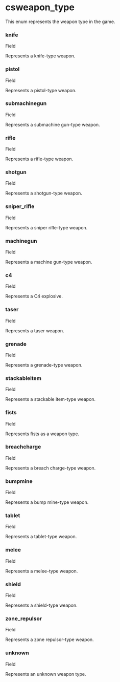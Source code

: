 # csweapon\_type

This enum represents the weapon type in the game.

### knife﻿ <a href="#knife" id="knife"></a>

Field

Represents a knife-type weapon.

### pistol﻿ <a href="#pistol" id="pistol"></a>

Field

Represents a pistol-type weapon.

### submachinegun﻿ <a href="#submachinegun" id="submachinegun"></a>

Field

Represents a submachine gun-type weapon.

### rifle﻿ <a href="#rifle" id="rifle"></a>

Field

Represents a rifle-type weapon.

### shotgun﻿ <a href="#shotgun" id="shotgun"></a>

Field

Represents a shotgun-type weapon.

### sniper\_rifle﻿ <a href="#sniper-rifle" id="sniper-rifle"></a>

Field

Represents a sniper rifle-type weapon.

### machinegun﻿ <a href="#machinegun" id="machinegun"></a>

Field

Represents a machine gun-type weapon.

### c4﻿ <a href="#c4" id="c4"></a>

Field

Represents a C4 explosive.

### taser﻿ <a href="#taser" id="taser"></a>

Field

Represents a taser weapon.

### grenade﻿ <a href="#grenade" id="grenade"></a>

Field

Represents a grenade-type weapon.

### stackableitem﻿ <a href="#stackableitem" id="stackableitem"></a>

Field

Represents a stackable item-type weapon.

### fists﻿ <a href="#fists" id="fists"></a>

Field

Represents fists as a weapon type.

### breachcharge﻿ <a href="#breachcharge" id="breachcharge"></a>

Field

Represents a breach charge-type weapon.

### bumpmine﻿ <a href="#bumpmine" id="bumpmine"></a>

Field

Represents a bump mine-type weapon.

### tablet﻿ <a href="#tablet" id="tablet"></a>

Field

Represents a tablet-type weapon.

### melee﻿ <a href="#melee" id="melee"></a>

Field

Represents a melee-type weapon.

### shield﻿ <a href="#shield" id="shield"></a>

Field

Represents a shield-type weapon.

### zone\_repulsor﻿ <a href="#zone-repulsor" id="zone-repulsor"></a>

Field

Represents a zone repulsor-type weapon.

### unknown﻿ <a href="#unknown" id="unknown"></a>

Field

Represents an unknown weapon type.

